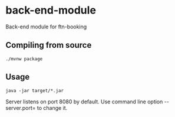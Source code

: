 # back-end-module

Back-end module for ftn-booking

## Compiling from source

```
./mvnw package
```

## Usage

```
java -jar target/*.jar
```

Server listens on port 8080 by default. Use command line option --server.port= to change it.
